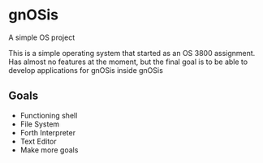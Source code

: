 # gnOSis
A simple OS project

This is a simple operating system that started as an OS 3800 assignment.
Has almost no features at the moment, but the final goal is to be able to develop applications for gnOSis inside gnOSis

## Goals
* Functioning shell
* File System
* Forth Interpreter
* Text Editor
* Make more goals 

